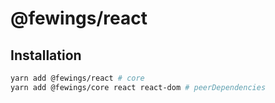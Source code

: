 # @fewings/react

## Installation

```bash
yarn add @fewings/react # core
yarn add @fewings/core react react-dom # peerDependencies
```

